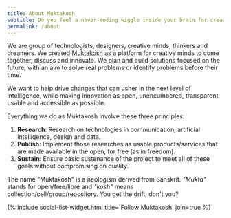 ```yaml
---
title: About Muktakosh
subtitle: Do you feel a never-ending wiggle inside your brain for creating something new? Something radical? Then, welcome!
permalink: /about
---
```


We are group of technologists, designers, creative minds, thinkers and dreamers. We created [Muktakosh](https://muktakosh.org) as a platform for creative minds to come together, discuss and innovate. We plan and build solutions focused on the future, with an aim to solve real problems or identify problems before their time.

 We want to help drive changes that can usher in the next level of intelligence, while making innovation as open, unencumbered, transparent, usable and accessible as possible.

Everything we do as Muktakosh involve these three principles:

1. **Research**: Research on technologies in communication, artificial intelligence, design and data.
2. **Publish**: Implement those researches as usable products/services that are made available in the open, for free (as in freedom).
3. **Sustain**: Ensure basic sustenance of the project to meet all of these goals without compromising on quality.

The name "Muktakosh" is a neologism derived from Sanskrit. *"Mukta"* stands for open/free/libré and *"kosh"* means collection/cell/group/repository. You get the drift, don't you?

{% include social-list-widget.html title='Follow Muktakosh' join=true %}


